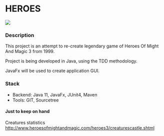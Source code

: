 # HEROES
![](https://steemitimages.com/p/2r8F9rTBenJQfQgENfxADE6EVYabczqmSF5KeWefV5WL9WDmKhrVeoVq8pmPkKqRebak9oKxgXTsSkzmUJyXCB9CTpfKtbTg7ga8Axt2xGb2e4nZUYVMu5CxLx8Kipkc5?format=match&mode=fit)
### Description
This project is an attempt to re-create legendary game of Heroes Of Might And Magic 3 from 1999.

Project is being developed in Java, using the TDD methodology.

JavaFx will be used to create application GUI.

### Stack
* Backend: Java 11, JavaFx, JUnit4, Maven 
* Tools: GIT, Sourcetree 


#### Just to keep on hand
Creatures statistics
http://www.heroesofmightandmagic.com/heroes3/creaturescastle.shtml
